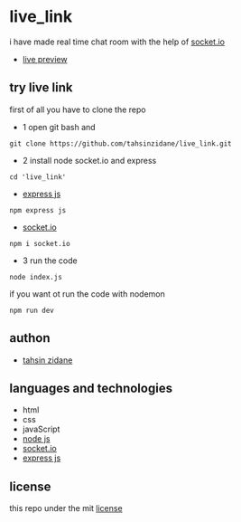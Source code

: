 # live_link
i have made real time chat room with the help of [socket.io](https://socket.io/)

- [live preview](https://live-link.onrender.com/)

## try live link
first of all you have to clone the repo

- 1 open git bash and
```
git clone https://github.com/tahsinzidane/live_link.git
```
- 2 install node socket.io and express
```
cd 'live_link'
```
- [express js](https://expressjs.com/)
```
npm express js
```
- [socket.io](https://socket.io/)
```
npm i socket.io
```

- 3 run the code
```
node index.js
```
if you want ot run the code with nodemon 
```
npm run dev
```

## authon
- [tahsin zidane](https://github.com/tahsinzidane)

## languages and technologies
- html 
- css
- javaScript
- [node js](https://nodejs.org/api/os.html) 
- [socket.io](https://socket.io/)
- [express js](https://expressjs.com/)

## license
this repo under the mit [license](/LICENSE) 
